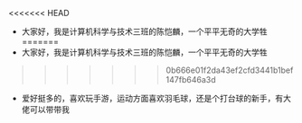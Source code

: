 <<<<<<< HEAD
- 大家好，我是计算机科学与技术三班的陈恺麟，一个平平无奇的大学牲
=======
- 大家好，我是计算机科学与技术三班的陈恺麟，一个平平无奇的大学牲
>>>>>>> 0b666e01f2da43ef2cfd3441b1bef147fb646a3d
- 爱好挺多的，喜欢玩手游，运动方面喜欢羽毛球，还是个打台球的新手，有大佬可以带带我